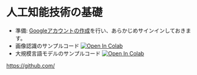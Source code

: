 # 人工知能技術の基礎

- 準備: [Googleアカウントの作成](https://support.google.com/accounts/answer/27441?hl=ja)を行い、あらかじめサインインしておきます。
- 画像認識のサンプルコード [![Open In Colab](https://colab.research.google.com/assets/colab-badge.svg)](https://colab.research.google.com/github/wkurebayashi/lec230824/blob/main/image.ipynb)
- 大規模言語モデルのサンプルコード [![Open In Colab](https://colab.research.google.com/assets/colab-badge.svg)](https://colab.research.google.com/github/wkurebayashi/lec230824/blob/main/llm.ipynb)

https://github.com/